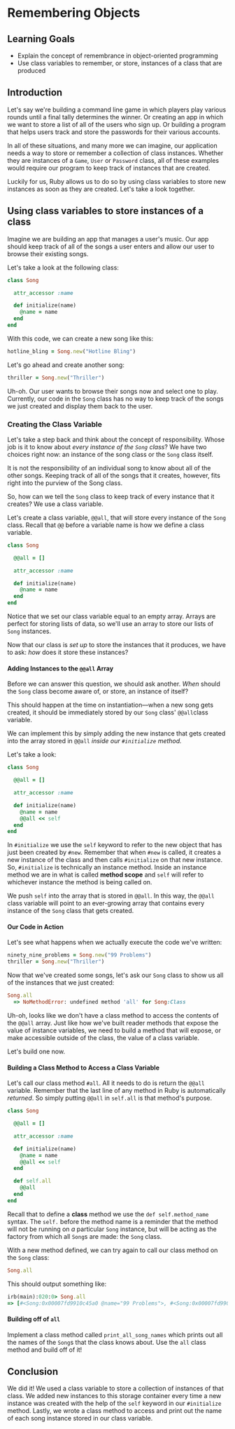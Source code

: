 # Remembering Objects

## Learning Goals

- Explain the concept of remembrance in object-oriented programming
- Use class variables to remember, or store, instances of a class that are produced

## Introduction

Let's say we're building a command line game in which players play various
rounds until a final tally determines the winner. Or creating an app in which we
want to store a list of all of the users who sign up. Or building a program that
helps users track and store the passwords for their various accounts.

In all of these situations, and many more we can imagine, our application needs
a way to store or remember a collection of class instances. Whether they are
instances of a `Game`, `User` or `Password` class, all of these examples would
require our program to keep track of instances that are created.

Luckily for us, Ruby allows us to do so by using class variables to store new
instances as soon as they are created. Let's take a look together.

## Using class variables to store instances of a class

Imagine we are building an app that manages a user's music. Our app should keep
track of all of the songs a user enters and allow our user to browse their
existing songs.

Let's take a look at the following class:

```ruby
class Song

  attr_accessor :name

  def initialize(name)
    @name = name
  end
end
```

With this code, we can create a new song like this:

```ruby
hotline_bling = Song.new("Hotline Bling")
```

Let's go ahead and create another song:

```ruby
thriller = Song.new("Thriller")
```

Uh-oh. Our user wants to browse their songs now and select one to play.
Currently, our code in the `Song` class has no way to keep track of the songs we
just created and display them back to the user.

### Creating the Class Variable

Let's take a step back and think about the concept of responsibility. Whose job
is it to know about _every instance of the `Song` class_? We have two choices
right now: an instance of the song class or the `Song` class itself.

It is not the responsibility of an individual song to know about all of the
other songs. Keeping track of all of the songs that it creates, however, fits
right into the purview of the Song class.

So, how can we tell the `Song` class to keep track of every instance that it
creates? We use a class variable.

Let's create a class variable, `@@all`, that will store every instance of the
`Song` class. Recall that `@@` before a variable name is how we define a class
variable.

```ruby
class Song

  @@all = []

  attr_accessor :name

  def initialize(name)
    @name = name
  end
end
```

Notice that we set our class variable equal to an empty array. Arrays are
perfect for storing lists of data, so we'll use an array to store our lists of
`Song` instances.

Now that our class is _set up_ to store the instances that it produces, we have
to ask: _how_ does it store these instances?

#### Adding Instances to the `@@all` Array

Before we can answer this question, we should ask another. _When_ should the
`Song` class become aware of, or store, an instance of itself?

This should happen at the time on instantiation––when a new song gets created,
it should be immediately stored by our `Song` class' `@@all`class variable.

We can implement this by simply adding the new instance that gets created into
the array stored in `@@all` _inside our `#initialize` method._

Let's take a look:

```ruby
class Song

  @@all = []

  attr_accessor :name

  def initialize(name)
    @name = name
    @@all << self
  end
end
```

In `#initialize` we use the `self` keyword to refer to the new object that has
just been created by `#new`. Remember that when `#new` is called, it creates a
new instance of the class and then calls `#initialize` on that new instance. So,
`#initialize` is technically an instance method. Inside an instance method we
are in what is called **method scope** and `self` will refer to whichever
instance the method is being called on.

We push `self` into the array that is stored in `@@all`. In this way, the
`@@all` class variable will point to an ever-growing array that contains every
instance of the `Song` class that gets created.

#### Our Code in Action

Let's see what happens when we actually execute the code we've written:

```ruby
ninety_nine_problems = Song.new("99 Problems")
thriller = Song.new("Thriller")
```

Now that we've created some songs, let's ask our `Song` class to show us all of
the instances that we just created:

```ruby
Song.all
  => NoMethodError: undefined method 'all' for Song:Class
```

Uh-oh, looks like we don't have a class method to access the contents of the
`@@all` array. Just like how we've built reader methods that expose the value of
instance variables, we need to build a method that will expose, or make
accessible outside of the class, the value of a class variable.

Let's build one now.

#### Building a Class Method to Access a Class Variable

Let's call our class method `#all`. All it needs to do is return the `@@all`
variable. Remember that the last line of any method in Ruby is automatically
_returned_. So simply putting `@@all` in `self.all` is that method's purpose.

```ruby
class Song

  @@all = []

  attr_accessor :name

  def initialize(name)
    @name = name
    @@all << self
  end

  def self.all
    @@all
  end
end
```

Recall that to define a **class** method we use the `def self.method_name`
syntax. The `self.` before the method name is a reminder that the method will
not be running on _a_ particular `Song` instance, but will be acting as the
factory from which all `Song`s are made: the `Song` class.

With a new method defined, we can try again to call our class method on the
`Song` class:

```ruby
Song.all
```

This should output something like:

```ruby
irb(main):020:0> Song.all
=> [#<Song:0x00007fd9910c45a0 @name="99 Problems">, #<Song:0x00007fd9900dba58 @name="Thriller">]
```

#### Building off of `all`

Implement a class method called `print_all_song_names` which prints out all the
names of the `Song`s that the class knows about. Use the `all` class method and
build off of it!

## Conclusion

We did it! We used a class variable to store a collection of instances of that
class. We added new instances to this storage container every time a new
instance was created with the help of the `self` keyword in our `#initialize`
method. Lastly, we wrote a class method to access and print out the name of
each song instance stored in our class variable.
